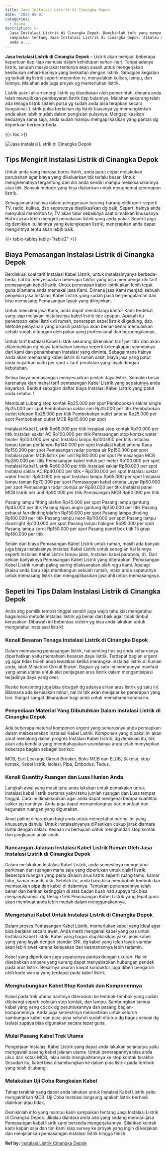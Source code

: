```yaml
---
title: Jasa Instalasi Listrik di Cinangka Depok
date: '2025-05-01'
categories:
  - biaya
description: >-
  Jasa Instalasi Listrik di Cinangka Depok. Demikinlah info yang mampu kami
  sampaikan tentang Jasa Instalasi Listrik di Cinangka Depok. Jikalau diantara
  anda a...
---
```


**Jasa Instalasi Listrik di Cinangka Depok** – Listrik akan menjadi beberapa keperluan tiap-tiap manusia dalam kehidupan sehari-hari. Tanpa adanya listrik, seluruh masyarakat tentunya akan susah untuk mengerjakan kesibukan sehari-harinya yang berkaitan dengan listirik. Sebagian kegiatan yg terkait dg listrik seperti menonton tv, menyalakan kulkas, lampu, dan lainnya. Malahan ada juga proyek yg memerlukan listrik.

Listrik yakni aliran energi listrik yg disediakan oleh pemerintah, dimana anda telah mewajibkan pembayaran listrik tiap bulannya. Malahan sekarang telah ada tenaga listrik sistem pulsa yg sudah anda bisa terapkan secara fungsional. Listrik pulsa berlainan dg listrik biasanya yg memungkinkan anda akan lebih mudah dalam pengisian pulsanya. Mengaplikasikan keduanya sama saja, anda sudah mampu mengaplikasikan yang pantas dg keperluan berbeda-beda.

{{< toc >}}

![Jasa Instalasi Listrik di Cinangka Depok](/images/instalasi-listrik-murah03.png)

## Tips Mengirit Instalasi Listrik di Cinangka Depok

Untuk anda yang merasa boros listrik, anda patut cepat melakukan perubahan agar biaya yang dikeluarkan tdk terlalu besar. Untuk menghematnya tergantung dari diri anda sendiri mampu melaksanakannya atau tdk. Banyak metode yang bisa dijalankan untuk menghemat penerapan listrik.

Sebagaimana halnya dalam penggunaan barang-barang elektronik seperti TV, radio, kulkas, dsb sepatutnya diaplikasikan dg baik. Seperti halnya anda menyukai menonton tv, TV akan tidur sebaiknya saat dimatikan khususnya. Hal ini akan lebih mengirit pemakaian listrik yang anda pakai. Seperti juga dg demikian itu lainnya yang kelengkapan listrik, menerapkan anda dapat mengiritnya tentu akan lebih baik.

{{< table-tables table="table2" >}}

## Biaya Pemasangan Instalasi Listrik di Cinangka Depok

Berdiskusi soal tarif Instalasi Kabel Listrik, untuk instalasinyanya berbeda-beda, hal itu menyesuaikan beberapa faktor yang bisa mempengaruhi tarif pemasangan kabel listrik. Untuk penerapan kabel listrik akan lebih tepat guna bilamana anda memakai jasa Kami. Dimana jasa Kami menjadi sebuah penyedia jasa Instalasi Kabel Listrik yang sudah pasti berpengalaman dan bisa memasang Pemasangan layak yang diinginkan.

Untuk memakai jasa Kami, anda dapat mendatangi kantor Kami terdekat yang siap melayani instalasinya kabel listrik tipe apapun. Apakah itu penerapan kabel listrik di rumah, penerapan kabel listrik di gedung, dsb. Metode pelayanan yang dikasih pastinya akan benar-benar memuaskan sebab sudah ditangani oleh pakar yang professional dan berpengalaman.

Untuk tarif Instalasi Kabel Listrik sekarang dikenakan tarif per titik dan akan ditambahkan dg biaya tambahan lainnya seperti kelengkapan seandainya dari kami dan penambahan instalasi yang diminta. Sebagaimana halnya anda akan memasang kabel listrik di rumah sakit, biaya jasa yang patut anda bayarkan yaitu per spot + tarif peralatan yang layak dengan kebutuhan.

Setiap biaya pemasangan menyesuaikan jumlah daya listrik. Semakin besar karenanya kian mahal tarif pemasangan Kabel Listrik yang sepatutnya anda bayarkan. Berikut sebagian daftar biaya Instalasi Kabel Listrik yang patut anda ketahui !

Membuat Lubang stop kontak Rp25.000 per spot Pembobokan saklar single Rp25.000 per spot Pembobokan saklar seri Rp25.000 per titik Pembobokan outlet telepon Rp25.000 per titik Pembobokan outlet antena Rp25.000 per spot Pembobokan outlet MCB Rp45.000 per spot

Instalasi Kabel Listrik Rp65.000 per titik Instalasi stop kontak Rp70.000 per titik Instalasi saklar AC Rp100.000 per titik Pemasangan stop kontak water heater Rp100.000 per spot Instalasi lampu Rp100.000 per titik Instalasi lampu taman per lampu Rp140.000 per spot Instalasi kabel antena Kaca Rp150.000 per spot Pemasangan radar pompa air Rp150.000 per spot Instalasi panel MCB listrik per unit Rp180.000 per spot Pemasangan MCB Rp280.000 per titik Pemasangan kabel induk per meter Rp100.000 per spot Instalasi Kabel Listrik Rp60.000 per titik Instalasi saklar Rp50.000 per spot Instalasi saklar AC Rp40.000 per titik – Rp200.000 per spot Instalasi saklar water heater Rp50.000 per spot Instalasi lampu Rp65.000 per spot Instalasi lampu taman Rp70.000 per spot Pemasangan kabel antena Layar Rp60.000 per spot Pemasangan radar pompa air Rp60.000 per titik Instalasi panel MCB listrik per unit Rp90.000 per titik Pemasangan MCB Rp60.000 per titik

Pasang lampu fitting plafon Rp45.000 per spot Pasang lampu gantung Rp45.000 per titik Pasang kipas angin gantung Rp150.000 per titik Pasang exhaust fan dinding/plafon Rp150.000 per spot Pasang lampu dinding Rp100.000 per titik Pasang lampu neon Rp110.000 per spot Pasang lampu downlight Rp100.000 per spot Pasang lampu halogen Rp95.000 per spot Pasang lampu sorot Rp150.000 per spot Pasang panel box titik 15 grup Rp180.000 per titik

Selain dari biaya Pemasangan Kabel Listrik untuk rumah, masih ada banyak juga biaya instalasinya Instalasi Kabel Listrik untuk sebagian hal lainnya seperti Instalasi Kabel Listrik lampu jalan, Instalasi kabel parabola, dll. Dari sekian banyaknya Pemasangan Kabel Listrik yang diterapkan, Pemasangan Kabel Listrik rumah paling sering dilaksanakan oleh regu kami. Apalagi jikalau anda baru saja membangun sebuah rumah, maka anda sepatutnya untuk memasang listrik dan mengaplikasikan jasa ahli untuk memasangnya.

## Sepeti Ini Tips Dalam Instalasi Listrik di Cinangka Depok


Anda sbg pemilik tempat tinggal sendiri juga wajib tahu kiat mengetahui bagaimana metode instalasi listrik yg benar dan baik agar tidak timbul kerusakan. Dibawah ini beberapa sistem yg bisa anda lakukan untuk mengetahui instalasai listrik!

### Kenali Besaran Tenaga Instalasi Listrik di Cinangka Depok

Dalam memasang pemasangan listrik, hal penting tips yg anda seharusnya diperhatikan yaitu memahami besaran daya listrik. Terdapat bagian urgent yg agar tidak boleh anda lewatkan ketika merangkai instalasi listrik di hunian anda, ialah Miniature Circuit Braker. Bagian yg satu ini mempunyai manfaat yang amat utama untuk alat penjagaan arus listrik dalam mengantisipasi terjadinya daya yang over.

Resiko konsleting juga bisa dicegah dg adanya aliran arus listrik yg satu ini. Bilamana ada kerusakan minor, hal ini tdk akan menjalar ke penerapan yang lain. Sangat sangat diharapkan bagi anda untuk memahami kondisi ini.

### Penyediaan Material Yang Dibutuhkan Dalam Instalasi Listrik di Cinangka Depok

Ada beberapa material komponen urgent yang seharusnya anda persiapkan dalam melaksanakan Instalasi Kabel Listrik. Komponen yang dipakai ini akan amat menolong dalam progres Instalasi Kabel Listrik. dg demikian itu, tdk akan ada kendala yang membahayakan seandainya anda telah menyiapkan beberapa bagian sebagai berikut:

MCB, Eart Leakage Circuit Breaker, Boks MCB dan ELCB, Sakelar, stop kontak, Kabel listrik, Isolasi, Pipa, Embodus, Tedus.

### Kenali Quantity Ruangan dan Luas Hunian Anda

Langkah awal yang mesti tahu anda lakukan untuk pemakaian untuk instalasi kabel listrik pertama yakni tahu jumlah ruangan dan Luas tempat tinggal. Cara ini dimaksudkan agar anda dapat mengenal berapa kuantitas saklar yg nantinya. Anda juga dapat memandangnya dari manfaat dan kegunaan ruangan yang digunakan.

Amat paling diharapkan bagi anda untuk mengetahui perihal ini yang khususnya dahulu. Untuk instalasinyanya diPastikan cukup jarak diantara lantai dengan saklar. Kedaan ini bertujuan untuk menghindari stop kontak dari jangkauan anak-anak.

### Rancangan Jalanan Instalasi Kabel Listrik Rumah Oleh Jasa Instalasi Listrik di Cinangka Depok

Dalam melakukan Instalasi Kabel Listrik, anda semestinya mengetahui perkiraan dari ruangan mana saja yang diperlukan untuk dialiri listrik. Beberapa ruangan yang perlu dikasih arus listrik seperti ruang tamu, kamar tidur, kamar mandi, dsb. Setelah itu, anda baru bisa membobok tembok dan memasukan pipa dan kabel di dalamnya. Tentukan penerapannya telah benar dan berikan ketinggian di atas badan buah hati supaya tdk bisa menjangkaunya. dg Design trek Pemasangan Kabel Listrik yang tepat guna akan membuat anda lebih mudah dalam menggunakannya.

### Mengetahui Kabel Untuk Instalasi Listrik di Cinangka Depok

Dalam proses Pemasangan Kabel Listrik, memerlukan kabel yang ideal agar bisa berjalan secara awet. Anda mesti mengenal kabel yang pas untuk Instalasi Kabel Listrik. Kabel yang bagus diaplikasikan yakni jenis kabel yang yang layak dengan standar SNI. dg kabel yang telah layak standar akan lebih awet karena kelayakan dan keamanannya lebih terjamin.

Kabel yang diperlukan juga sepatutnya pantas dengan ukuran. Hal ini disebabkan ampere yang kurang dapat menyebabkan hubungan pendek pada arus listrik. Besarnya ukuran kawat konduktor juga diberi pengaruh oleh kode warna yang terdapat pada kabel listrik.

### Menghubungkan Kabel Stop Kontak dan Komponennya

Kabel pada trek utama nantinya diteruskan ke tembok-tembok yang sudah dilubangi seperti colokan stop kontak, dan lampu. Sambungkan semua kabel yang yang cocok dg peruntukannya dan pasang bagian-komponennya. Anda juga semestinya memastikan untuk seluruh sambungan kabel dan pipa-pipa seluruh sudah ditutup dg bagus sesuai dg isolasi supaya bisa digunakan secara tepat guna.

### Mulai Pasang Kabel Trek Utama

Pengerjaan Instalasi Kabel Listrik yang dapat anda lakukan selanjutya yaitu mengawali pasang kabel jalanan utama. Untuk penerapannya bisa anda ukur dari kotak MCB, lalau anda mengkaitkannya ke stop kontak terakhir. Sesudah itu, kabel bisa disambungkan ke dalam pipa listrik pada tembok yang telah dilubangi.

### Melakukan Uji Coba Rangkaian Kabel

Tahap terakhir yang dapat anda lakukan untuk Instalasi Kabel Listrik yaitu mengaktifkan MCB. Uji Coba Instalasi langsung apakah listrik berhasil dialirkan atau tidak.

Demikinlah info yang mampu kami sampaikan tentang Jasa Instalasi Listrik di Cinangka Depok. Jikalau diantara anda ada yang sedang mencari jasa Pemasangan kabel listrik kami bersedia mengerjakannya. Silahkan kontak kami kapan saja dan tim kami siap survey ke proyek yang ingin di kerjakan dan menjalankan pemasangan instalasi listrik hingga finish.

**Ref by:** [Instalasi Listrik Cinangka Depok](https://id.wikipedia.org/wiki/Instalasi)
